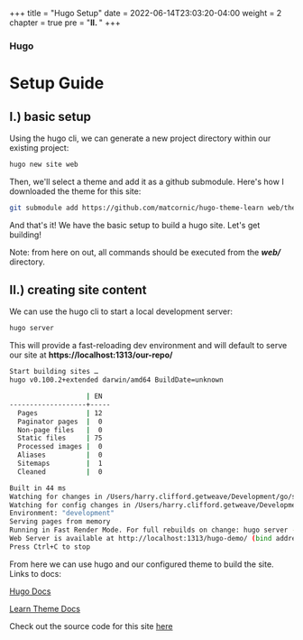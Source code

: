 +++
title = "Hugo Setup"
date = 2022-06-14T23:03:20-04:00
weight = 2
chapter = true
pre = "<b>II. </b>"
+++

### Hugo

# Setup Guide

## I.) basic setup

Using the hugo cli, we can generate a new project directory within our existing project:

```sh
hugo new site web
```

Then, we'll select a theme and add it as a github submodule. Here's how I downloaded the theme for this site:

```sh
git submodule add https://github.com/matcornic/hugo-theme-learn web/themes/hugo-theme-learn
```

And that's it! We have the basic setup to build a hugo site. Let's get building!

Note: from here on out, all commands should be executed from the **_web/_** directory.

## II.) creating site content

We can use the hugo cli to start a local development server:

```sh
hugo server
```

This will provide a fast-reloading dev environment and will default to serve our site at **https://localhost:1313/our-repo/**

```sh
Start building sites … 
hugo v0.100.2+extended darwin/amd64 BuildDate=unknown

                   | EN  
-------------------+-----
  Pages            | 12  
  Paginator pages  |  0  
  Non-page files   |  0  
  Static files     | 75  
  Processed images |  0  
  Aliases          |  0  
  Sitemaps         |  1  
  Cleaned          |  0  

Built in 44 ms
Watching for changes in /Users/harry.clifford.getweave/Development/go/src/hugo-demo/web/{archetypes,content,data,layouts,static,themes}
Watching for config changes in /Users/harry.clifford.getweave/Development/go/src/hugo-demo/web/config.toml
Environment: "development"
Serving pages from memory
Running in Fast Render Mode. For full rebuilds on change: hugo server --disableFastRender
Web Server is available at http://localhost:1313/hugo-demo/ (bind address 127.0.0.1)
Press Ctrl+C to stop
```

From here we can use hugo and our configured theme to build the site. Links to docs:

[Hugo Docs](https://gohugo.io/documentation/)

[Learn Theme Docs](https://learn.netlify.app/en/)

Check out the source code for this site [here](https://github.com/HpwClifford/hugo-demo)